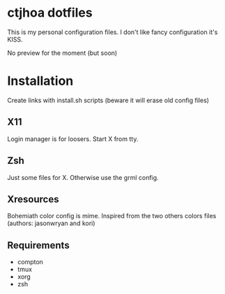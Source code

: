 # ctjhoa dotfiles
This is my personal configuration files.
I don't like fancy configuration it's KISS.

No preview for the moment (but soon)

# Installation
Create links with install.sh scripts
(beware it will erase old config files)

## X11
Login manager is for loosers. Start X from tty.

## Zsh
Just some files for X.
Otherwise use the grml config.

## Xresources
Bohemiath color config is mime.
Inspired from the two others colors files (authors: jasonwryan and kori)

## Requirements
- compton
- tmux
- xorg
- zsh
